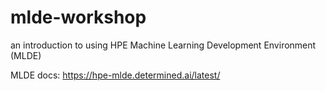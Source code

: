 # mlde-workshop
an introduction to using HPE Machine Learning Development Environment (MLDE)

MLDE docs: https://hpe-mlde.determined.ai/latest/
